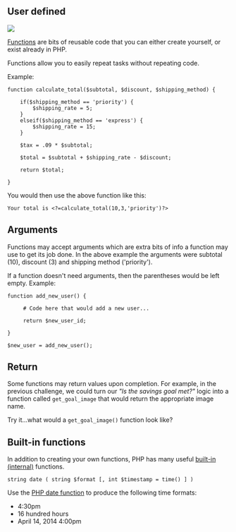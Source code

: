 ## User defined

<img src='http://thewc.co.s3.amazonaws.com/challenges/php-wikipedia-definition-of-function.png'>

[Functions](http://us1.php.net/manual/en/language.functions.php) are bits of reusable code that you can either create yourself, or exist already in PHP.

Functions allow you to easily repeat tasks without repeating code.

Example: 

	function calculate_total($subtotal, $discount, $shipping_method) {
	
	    if($shipping_method == 'priority') {
	        $shipping_rate = 5;
	    }
	    elseif($shipping_method == 'express') {
	        $shipping_rate = 15;
	    }
	
	    $tax = .09 * $subtotal;
	
	    $total = $subtotal + $shipping_rate - $discount;
	
	    return $total;
	
	}

You would then use the above function like this:	

	Your total is <?=calculate_total(10,3,'priority')?>
	
	

## Arguments
Functions may accept arguments which are extra bits of info a function may use to get its job done. In the above example the arguments were subtotal (10), discount (3) and shipping method ('priority').

If a function doesn't need arguments, then the parentheses would be left empty. Example:
	
	function add_new_user() {
	 
	     # Code here that would add a new user...
	 
	     return $new_user_id;
	 
	}
	 
	$new_user = add_new_user();
	
## Return
Some functions may return values upon completion. For example, in the previous challenge, we could turn our *"Is the savings goal met?"* logic into a function called `get_goal_image` that would return the appropriate image name.

Try it...what would a `get_goal_image()` function look like?


## Built-in functions

In addition to creating your own functions, PHP has many useful [built-in (internal)](http://us2.php.net/manual/en/functions.internal.php) functions. 

	string date ( string $format [, int $timestamp = time() ] )

Use the [PHP date function](http://us1.php.net/manual/en/function.date.php) to produce the following time formats:

* 4:30pm
* 16 hundred hours
* April 14, 2014 4:00pm